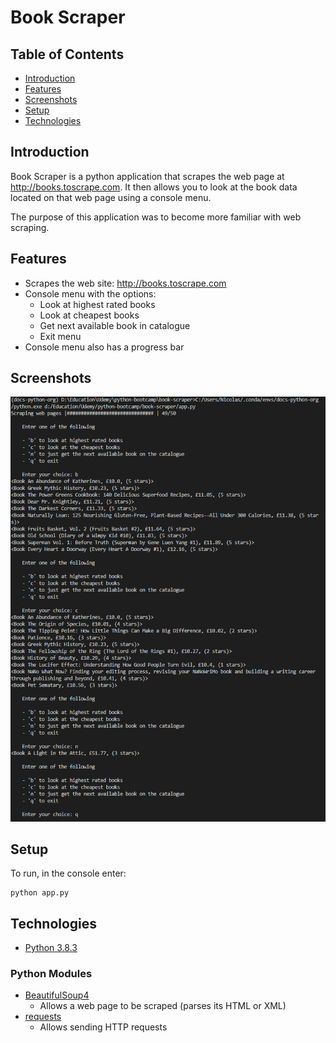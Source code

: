 # Book Scraper

## Table of Contents
- [Introduction](#introduction)
- [Features](#features)
- [Screenshots](#screenshots)
- [Setup](#setup)
- [Technologies](#technologies)

## Introduction
Book Scraper is a python application that scrapes the web page at http://books.toscrape.com. It then allows you to look at the book data located on that web page using a console menu.

The purpose of this application was to become more familiar with web scraping.

## Features
- Scrapes the web site: http://books.toscrape.com
- Console menu with the options:
    - Look at highest rated books
    - Look at cheapest books
    - Get next available book in catalogue
    - Exit menu
- Console menu also has a progress bar

## Screenshots
<img src="./screenshots/main.PNG" alt="A screenshot of the application being run in the console. It shows the div tags of class quote of a web page.">

## Setup
To run, in the console enter:
```
python app.py
```

## Technologies
- [Python 3.8.3](https://www.python.org/downloads/release/python-383/)
### Python Modules
- [BeautifulSoup4](https://pypi.org/project/beautifulsoup4/)
    - Allows a web page to be scraped (parses its HTML or XML)
- [requests](https://pypi.org/project/requests/)
    - Allows sending HTTP requests
